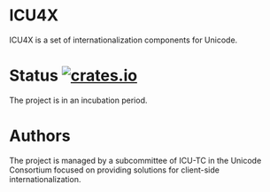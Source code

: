 # ICU4X

ICU4X is a set of internationalization components for Unicode.

# Status [![crates.io](http://meritbadge.herokuapp.com/icu-locale)](https://crates.io/crates/icu-locale)

The project is in an incubation period.

# Authors

The project is managed by a subcommittee of ICU-TC in the Unicode Consortium focused on providing solutions for client-side internationalization.
